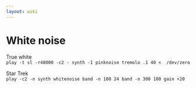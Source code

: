 ```yaml
---
layout: wiki
---
```


# White noise

True white  
`play -t sl -r48000 -c2 - synth -1 pinknoise tremolo .1 40 <  /dev/zero`

Star Trek  
`play -c2 -n synth whitenoise band -n 100 24 band -n 300 100 gain +20`

